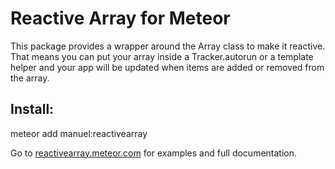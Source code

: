 Reactive Array for Meteor
=========================

This package provides a wrapper around the Array class to make it reactive. That means you can put your array inside a Tracker.autorun or a template helper and your app will be updated when items are added or removed from the array.

Install:
--------
meteor add manuel:reactivearray

Go to [reactivearray.meteor.com][1] for examples and full documentation.

[1]:http://reactivearray.meteor.com/